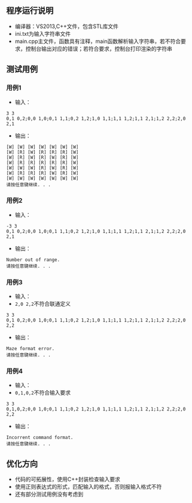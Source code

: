 ## 程序运行说明

- 编译器：VS2013,C++文件，包含STL库文件
- ini.txt为输入字符串文件
- main.cpp主文件，函数具有注释，main函数解析输入字符串，若不符合要求，控制台输出对应的错误；若符合要求，控制台打印渲染的字符串

## 测试用例

### 用例1
- 输入：
```
3 3
0,1 0,2;0,0 1,0;0,1 1,1;0,2 1,2;1,0 1,1;1,1 1,2;1,1 2,1;1,2 2,2;2,0 2,1
```
- 输出：
```
[W] [W] [W] [W] [W] [W] [W]
[W] [R] [W] [R] [R] [R] [W]
[W] [R] [W] [R] [W] [R] [W]
[W] [R] [R] [R] [R] [R] [W]
[W] [W] [W] [R] [W] [R] [W]
[W] [R] [R] [R] [W] [R] [W]
[W] [W] [W] [W] [W] [W] [W]
请按任意键继续. . .
```

### 用例2
- 输入：
```
-3 3
0,1 0,2;0,0 1,0;0,1 1,1;0,2 1,2;1,0 1,1;1,1 1,2;1,1 2,1;1,2 2,2;2,0 2,1
```
- 输出：
```
Number out of range.
请按任意键继续. . .
```

### 用例3
- 输入：
- `2,0 2,2`不符合联通定义
```
3 3
0,1 0,2;0,0 1,0;0,1 1,1;0,2 1,2;1,0 1,1;1,1 1,2;1,1 2,1;1,2 2,2;2,0 2,2
```
- 输出：
```
Maze format error.
请按任意键继续. . .
```

### 用例4
- 输入：
- `0,1,0,2`不符合输入要求
```
3 3
0,1,0,2;0,0 1,0;0,1 1,1;0,2 1,2;1,0 1,1;1,1 1,2;1,1 2,1;1,2 2,2;2,0 2,2
```
- 输出：
```
Incorrent command format.
请按任意键继续. . .
```
## 优化方向

- 代码的可拓展性，使用C++封装检查输入要求
- 使用正则表达式的形式，匹配输入的格式，否则报输入格式不符
- 还有部分测试用例没有考虑到
